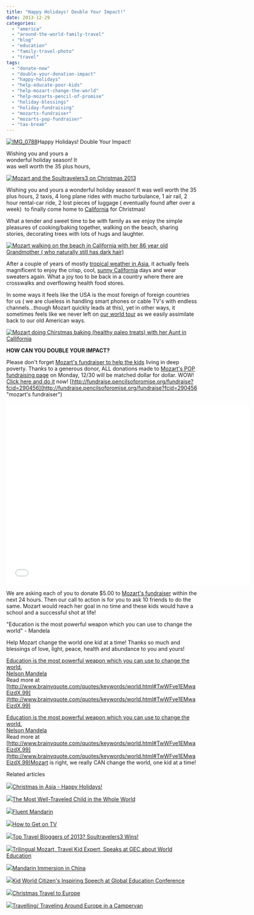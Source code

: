 ```yaml
---
title: "Happy Holidays! Double Your Impact!"
date: 2013-12-29
categories: 
  - "america"
  - "around-the-world-family-travel"
  - "blog"
  - "education"
  - "family-travel-photo"
  - "travel"
tags: 
  - "donate-now"
  - "double-your-donation-impact"
  - "happy-holidays"
  - "help-educate-poor-kids"
  - "help-mozart-change-the-world"
  - "help-mozarts-pencil-of-promise"
  - "holiday-blessings"
  - "holiday-fundraising"
  - "mozarts-fundraiser"
  - "mozarts-pop-fundraiser"
  - "tax-break"
---
```


[![IMG_0788](https://pub-ac94b3f306b24c0dba4238943c97f2e1.r2.dev/6a00e5502a95078833019b03e2694e970d.jpg "IMG_0788")](https://pub-ac94b3f306b24c0dba4238943c97f2e1.r2.dev/6a00e5502a95078833019b03e2694e970d.jpg)Happy Holidays! Double Your Impact!  
  
Wishing you and yours a  
wonderful holiday season! It  
was well worth the 35 plus hours,

<!--more-->  
[![Mozart and the Soultravelers3 on Christmas 2013](https://pub-ac94b3f306b24c0dba4238943c97f2e1.r2.dev/6a00e5502a9507883301a3fb56bf4e970b.png "Mozart and the Soultravelers3 on Christmas 2013")](https://pub-ac94b3f306b24c0dba4238943c97f2e1.r2.dev/6a00e5502a9507883301a3fb56bf4e970b.png)  
  
Wishing you and yours a wonderful holiday season! It was well worth the 35 plus hours, 2 taxis, 4 long plane rides with mucho turbulance, 1 air rail, 2 hour rental-car ride, 2 lost pieces of luggage ( eventually found after over a week)  to finally come home to [California](http://soultravelers3new.local/2012/08/top-10-california-destinations.html "California travel") for Christmas!  
  
What a tender and sweet time to be with family as we enjoy the simple pleasures of cooking/baking together, walking on the beach, sharing stories, decorating trees with lots of hugs and laughter.  
  
[![Mozart walking on the beach in California with her 86 year old Grandmother ( who naturally still has dark hair)](https://pub-ac94b3f306b24c0dba4238943c97f2e1.r2.dev/6a00e5502a95078833019b03e34d3c970d.png "Mozart walking on the beach in California with her 86 year old Grandmother ( who naturally still has dark hair)")](https://pub-ac94b3f306b24c0dba4238943c97f2e1.r2.dev/6a00e5502a95078833019b03e34d3c970d.png)  
  
After a couple of years of mostly [tropical weather in Asia](http://soultravelers3new.local/2011/01/tropical-winter-home-in-penang-malaysia-location-indenpendent-digital-nomad-long-term-travel-tips-.html "how to winter in tropical Asia"), it actually feels magnificent to enjoy the crisp, cool, [sunny California](http://soultravelers3new.local/2012/02/beautiful-capitola-californias-oldest-beach.html "sunny california ") days and wear sweaters again. What a joy too to be back in a country where there are crosswalks and overflowing health food stores.  
  
In some ways it feels like the USA is the most foreign of foreign countries for us ( we are clueless in handling smart phones or cable TV's with endless channels...though Mozart quickly leads at this), yet in other ways, it sometimes feels like we never left on [our world tour](http://soultravelers3new.local/2012/01/amazing-family-world-tour.html "family world tour") as we easily assimilate back to our old American ways.  
  
[![Mozart doing Chirstmas baking (healthy paleo treats) with her Aunt in Callifornia](https://pub-ac94b3f306b24c0dba4238943c97f2e1.r2.dev/6a00e5502a95078833019b03e35270970d.png "Mozart doing Chirstmas baking (healthy paleo treats) with her Aunt in Callifornia")](https://pub-ac94b3f306b24c0dba4238943c97f2e1.r2.dev/6a00e5502a95078833019b03e35270970d-150x150-1.png)  
  
**HOW CAN YOU DOUBLE YOUR IMPACT?**  
  
Please don't forget [Mozart's fundraiser to help the kids](http://fundraise.pencilsofpromise.org/fundraise?fcid=290456 "Mozart's fundraiser ") living in deep poverty. Thanks to a generous donor, ALL donations made to [Mozart's POP fundraising page](http://fundraise.pencilsofpromise.org/fundraise?fcid=290456 "Mozart's POP fundraider") on Monday, 12/30 will be matched dollar for dollar. WOW! [Click here and do it](http://fundraise.pencilsofpromise.org/fundraise?fcid=290456 "Mozart pencils of promise fundraiser") now! [http://fundraise.pencilsofpromise.org/fundraise?fcid=290456](http://fundraise.pencilsofpromise.org/fundraise?fcid=290456 "mozart's fundraiser")  
  

<iframe allowfullscreen frameborder="0" height="480" src="//www.youtube.com/embed/MOM1LdMGsa0?rel=0" width="640"></iframe>

  
  
We are asking each of you to donate $5.00 to [Mozart's fundraiser](http://fundraise.pencilsofpromise.org/fundraise?fcid=290456 "Mozart's fundraiser") within the next 24 hours. Then our call to action is for you to ask 10 friends to do the same. Mozart would reach her goal in no time and these kids would have a school and a successful shot at life!  
  
"Education is the most powerful weapon which you can use to change the world" - Mandela  
  
Help Mozart change the world one kid at a time! Thanks so much and blessings of love, light, peace, health and abundance to you and yours!  
  

[Education is the most powerful weapon which you can use to change the world.](http://www.brainyquote.com/quotes/quotes/n/nelsonmand157855.html "view quote")  
[Nelson Mandela](http://www.brainyquote.com/quotes/authors/n/nelson_mandela.html "view author")  
Read more at [http://www.brainyquote.com/quotes/keywords/world.html#TwWFve1EMwaEizdX.99](http://www.brainyquote.com/quotes/keywords/world.html#TwWFve1EMwaEizdX.99)

[Education is the most powerful weapon which you can use to change the world.](http://www.brainyquote.com/quotes/quotes/n/nelsonmand157855.html "view quote")  
[Nelson Mandela](http://www.brainyquote.com/quotes/authors/n/nelson_mandela.html "view author")  
Read more at [http://www.brainyquote.com/quotes/keywords/world.html#TwWFve1EMwaEizdX.99](http://www.brainyquote.com/quotes/keywords/world.html#TwWFve1EMwaEizdX.99)Mozart is right, we really CAN change the world, one kid at a time!

Related articles

[![](http://i.zemanta.com/133777925_80_80.jpg)](http://soultravelers3new.local/2012/12/christmas-in-asia-happy-holidays.html)[Christmas in Asia - Happy Holidays!](http://soultravelers3new.local/2012/12/christmas-in-asia-happy-holidays.html)

[![](http://i.zemanta.com/207027430_80_80.jpg)](http://soultravelers3new.local/2013/09/the-most-well-traveled-child-in-the-whole-world.html)[The Most Well-Traveled Child in the Whole World](http://soultravelers3new.local/2013/09/the-most-well-traveled-child-in-the-whole-world.html)

[![](http://i.zemanta.com/175476274_80_80.jpg)](http://soultravelers3new.local/2013/06/fluent-mandarin.html)[Fluent Mandarin](http://soultravelers3new.local/2013/06/fluent-mandarin.html)

[![](http://i.zemanta.com/179328363_80_80.jpg)](http://soultravelers3new.local/2013/06/how-to-get-on-tv.html)[How to Get on TV](http://soultravelers3new.local/2013/06/how-to-get-on-tv.html)

[![](http://i.zemanta.com/135568483_80_80.jpg)](http://soultravelers3new.local/2013/01/top-travel-bloggers-of-2013-soultravelers3-wins-.html)[Top Travel Bloggers of 2013? Soultravelers3 Wins!](http://soultravelers3new.local/2013/01/top-travel-bloggers-of-2013-soultravelers3-wins-.html)

[![](http://i.zemanta.com/232906364_80_80.jpg)](http://soultravelers3new.local/2013/12/trilingual-mozart-travel-kid-expert-speaks-at-gec-about-world-education.html)[Trilingual Mozart, Travel Kid Expert, Speaks at GEC about World Education](http://soultravelers3new.local/2013/12/trilingual-mozart-travel-kid-expert-speaks-at-gec-about-world-education.html)

[![](http://i.zemanta.com/126145245_80_80.jpg)](http://soultravelers3new.local/2012/11/mandarin-immersion-in-china.html)[Mandarin Immersion in China](http://soultravelers3new.local/2012/11/mandarin-immersion-in-china.html)

[![](http://i.zemanta.com/229039421_80_80.jpg)](http://soultravelers3new.local/2013/12/kid-world-citizens-inspiring-speech-at-global-education-conference.html)[Kid World Citizen's Inspiring Speech at Global Education Conference](http://soultravelers3new.local/2013/12/kid-world-citizens-inspiring-speech-at-global-education-conference.html)

[![](http://i.zemanta.com/132319221_80_80.jpg)](http://soultravelers3new.local/2012/12/christmas-travel-to-europe.html)[Christmas Travel to Europe](http://soultravelers3new.local/2012/12/christmas-travel-to-europe.html)

[![](http://i.zemanta.com/101284346_80_80.jpg)](http://soultravelers3new.local/2012/07/travelling-traveling-around-europe-in-a-campervan.html)[Travelling/ Traveling Around Europe in a Campervan](http://soultravelers3new.local/2012/07/travelling-traveling-around-europe-in-a-campervan.html)

